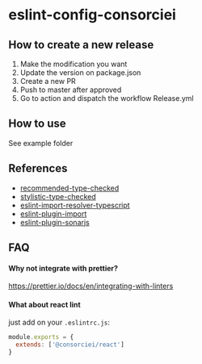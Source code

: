 # eslint-config-consorciei

## How to create a new release
1. Make the modification you want
2. Update the version on package.json
3. Create a new PR
4. Push to master after approved
5. Go to action and dispatch the workflow Release.yml

## How to use
See example folder

## References
- [recommended-type-checked](https://github.com/typescript-eslint/typescript-eslint/blob/main/packages/eslint-plugin/src/configs/recommended-type-checked.ts)
- [stylistic-type-checked](https://github.com/typescript-eslint/typescript-eslint/blob/main/packages/eslint-plugin/src/configs/stylistic-type-checked.ts)
- [eslint-import-resolver-typescript](https://github.com/import-js/eslint-import-resolver-typescript)
- [eslint-plugin-import](https://github.com/import-js/eslint-plugin-import/tree/main#typescript)
- [eslint-plugin-sonarjs](https://github.com/SonarSource/eslint-plugin-sonarjs)

## FAQ

#### Why not integrate with prettier?
https://prettier.io/docs/en/integrating-with-linters


#### What about react lint
just add on your `.eslintrc.js`:
```js
module.exports = {
  extends: ['@consorciei/react']
}
```



